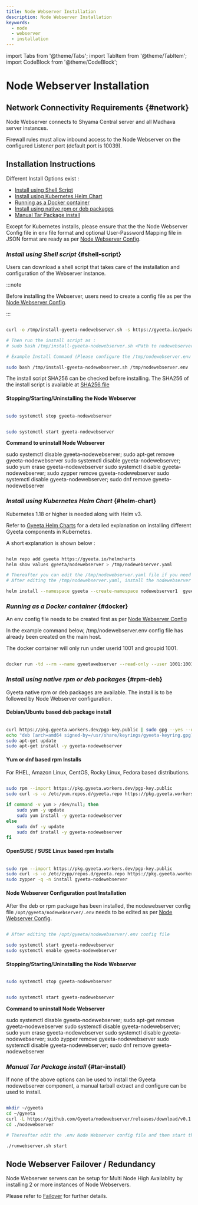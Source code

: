 ```yaml
---
title: Node Webserver Installation
description: Node Webserver Installation
keywords:
  - node
  - webserver
  - installation
---
```


import Tabs from '@theme/Tabs';
import TabItem from '@theme/TabItem';
import CodeBlock from '@theme/CodeBlock';


# Node Webserver Installation

## Network Connectivity Requirements {#network}

Node Webserver connects to Shyama Central server and all Madhava server instances.

Firewall rules must allow inbound access to the Node Webserver on the configured Listener port (default port is 10039).

## Installation Instructions

Different Install Options exist :

- [Install using Shell Script](#shell-script)
- [Install using Kubernetes Helm Chart](#helm-chart)
- [Running as a Docker container](#docker)
- [Install using native rpm or deb packages](#rpm-deb)
- [Manual Tar Package install](#tar-install)

Except for Kubernetes installs, please ensure that the the Node Webserver Config file in env file format and optional User-Password Mapping
file in JSON format are ready as per [Node Webserver Config](./nodewebserver_config).

### *Install using Shell script* {#shell-script} 

Users can download a shell script that takes care of the installation and configuration of the Webserver instance.

:::note

Before installing the Webserver, users need to create a config file as per the [Node Webserver Config](./nodewebserver_config).

:::


```bash

curl -o /tmp/install-gyeeta-nodewebserver.sh -s https://gyeeta.io/packages/install-gyeeta-nodewebserver.sh

# Then run the install script as : 
# sudo bash /tmp/install-gyeeta-nodewebserver.sh <Path to nodewebserver Config file in bash env format>

# Example Install Command (Please configure the /tmp/nodewebserver.env config file first) :

sudo bash /tmp/install-gyeeta-nodewebserver.sh /tmp/nodewebserver.env

```

The install script SHA256 can be checked before installing. The SHA256 of the install script is available at [SHA256 file](https://gyeeta.io/packages/install-gyeeta-nodewebserver.sh.sum)

#### Stopping/Starting/Uninstalling the Node Webserver

```bash title="Command to stop the Node Webserver"

sudo systemctl stop gyeeta-nodewebserver

```

```bash title="Command to start the Node Webserver"

sudo systemctl start gyeeta-nodewebserver

```

**Command to uninstall Node Webserver**


<Tabs>
<TabItem value="UbuntuDebian" label="Ubuntu / Debian" default>
<CodeBlock language="sh">
sudo systemctl disable gyeeta-nodewebserver; sudo apt-get remove gyeeta-nodewebserver
</CodeBlock>
</TabItem>

<TabItem value="rhel" label="RHEL / CentOS / Amazon Linux">
<CodeBlock language="sh">
sudo systemctl disable gyeeta-nodewebserver; sudo yum erase gyeeta-nodewebserver
</CodeBlock>
</TabItem>

<TabItem value="suse" label="SuSE / OpenSuSE">
<CodeBlock language="sh">
sudo systemctl disable gyeeta-nodewebserver; sudo zypper remove gyeeta-nodewebserver
</CodeBlock>
</TabItem>

<TabItem value="fedora" label="Fedora Linux">
<CodeBlock language="sh">
sudo systemctl disable gyeeta-nodewebserver; sudo dnf remove gyeeta-nodewebserver
</CodeBlock>
</TabItem>

</Tabs>


### *Install using Kubernetes Helm Chart* {#helm-chart}

Kubernetes 1.18 or higher is needed along with Helm v3.

Refer to [Gyeeta Helm Charts](./k8s_helm) for a detailed explanation on installing different
Gyeeta components in Kubernetes.

A short explanation is shown below :

```bash

helm repo add gyeeta https://gyeeta.io/helmcharts
helm show values gyeeta/nodewebserver > /tmp/nodewebserver.yaml

# Thereafter you can edit the /tmp/nodewebserver.yaml file if you need to change any option. 
# After editing the /tmp/nodewebserver.yaml, install the nodewebserver Helm chart using :

helm install --namespace gyeeta --create-namespace nodewebserver1  gyeeta/nodewebserver -f /tmp/nodewebserver.yaml

```

### *Running as a Docker container* {#docker}

An env  config file needs to be created first as per [Node Webserver Config](./nodewebserver_config)

In the example command below, /tmp/nodewebserver.env config file has already been created on the main host.

The docker container will only run under userid 1001 and groupid 1001.

```bash

docker run -td --rm --name gyeetawebserver --read-only --user 1001:1001 -p 10039:10039  --env CFG_ENV=/tmp/nodewebserver.env -v /tmp/nodewebserver.env:/tmp/nodewebserver.env:ro ghcr.io/gyeeta/nodewebserver

```

### *Install using native rpm or deb packages* {#rpm-deb}

Gyeeta native rpm or deb packages are available. The install is to be followed by Node Webserver configuration.

#### Debian/Ubuntu based deb package install

```bash

curl https://pkg.gyeeta.workers.dev/pgp-key.public | sudo gpg --yes --dearmor --output /usr/share/keyrings/gyeeta-keyring.gpg
echo "deb [arch=amd64 signed-by=/usr/share/keyrings/gyeeta-keyring.gpg] https://pkg.gyeeta.workers.dev/apt-repo stable main" | sudo tee /etc/apt/sources.list.d/gyeeta.list
sudo apt-get update
sudo apt-get install -y gyeeta-nodewebserver

```

#### Yum or dnf based rpm Installs

For RHEL, Amazon Linux, CentOS, Rocky Linux, Fedora based distributions.

```bash

sudo rpm --import https://pkg.gyeeta.workers.dev/pgp-key.public
sudo curl -s -o /etc/yum.repos.d/gyeeta.repo https://pkg.gyeeta.workers.dev/rpm-repo/gyeeta.repo

if command -v yum > /dev/null; then 
	sudo yum -y update
	sudo yum install -y gyeeta-nodewebserver
else
	sudo dnf -y update
	sudo dnf install -y gyeeta-nodewebserver
fi	

```

#### OpenSUSE / SUSE Linux based rpm Installs

```bash

sudo rpm --import https://pkg.gyeeta.workers.dev/pgp-key.public
sudo curl -s -o /etc/zypp/repos.d/gyeeta.repo https://pkg.gyeeta.workers.dev/rpm-repo/gyeeta.repo
sudo zypper -q -n install gyeeta-nodewebserver

```


#### Node Webserver Configuration post Installation

After the deb or rpm package has been installed, the nodewebserver config file `/opt/gyeeta/nodewebserver/.env` needs
to be edited as per [Node Webserver Config](./nodewebserver_config).

```bash title="Start nodewebserver after editing the .env"

# After editing the /opt/gyeeta/nodewebserver/.env config file

sudo systemctl start gyeeta-nodewebserver
sudo systemctl enable gyeeta-nodewebserver

```
#### Stopping/Starting/Uninstalling the Node Webserver

```bash title="Command to stop the Node Webserver"

sudo systemctl stop gyeeta-nodewebserver

```

```bash title="Command to start the Node Webserver"

sudo systemctl start gyeeta-nodewebserver

```

**Command to uninstall Node Webserver**


<Tabs>
<TabItem value="UbuntuDebian" label="Ubuntu / Debian" default>
<CodeBlock language="sh">
sudo systemctl disable gyeeta-nodewebserver; sudo apt-get remove gyeeta-nodewebserver
</CodeBlock>
</TabItem>

<TabItem value="rhel" label="RHEL / CentOS / Amazon Linux">
<CodeBlock language="sh">
sudo systemctl disable gyeeta-nodewebserver; sudo yum erase gyeeta-nodewebserver
</CodeBlock>
</TabItem>

<TabItem value="suse" label="SuSE / OpenSuSE">
<CodeBlock language="sh">
sudo systemctl disable gyeeta-nodewebserver; sudo zypper remove gyeeta-nodewebserver
</CodeBlock>
</TabItem>

<TabItem value="fedora" label="Fedora Linux">
<CodeBlock language="sh">
sudo systemctl disable gyeeta-nodewebserver; sudo dnf remove gyeeta-nodewebserver
</CodeBlock>
</TabItem>

</Tabs>



### *Manual Tar Package install* {#tar-install}

If none of the above options can be used to install the Gyeeta nodewebserver component, a manual tarball extract and configure
can be used to install.

```bash title="Example Install Command"

mkdir ~/gyeeta
cd ~/gyeeta
curl -L https://github.com/Gyeeta/nodewebserver/releases/download/v0.1.0/nodewebserver.tar.gz | tar xzf -
cd ./nodewebserver

# Thereafter edit the .env Node Webserver config file and then start the Webserver as

./runwebserver.sh start

```


## Node Webserver Failover / Redundancy

Node Webserver servers can be setup for Multi Node High Availablity by installing 2 or more instances of Node Webservers.

Please refer to [Failover](./failover) for further details.

